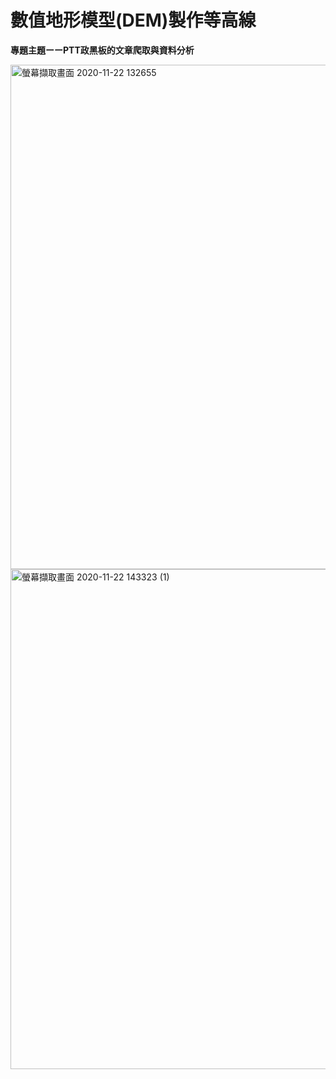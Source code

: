 # 數值地形模型(DEM)製作等高線

**專題主題ーーPTT政黑板的文章爬取與資料分析**

<img width="807" alt="螢幕擷取畫面 2020-11-22 132655" src="https://user-images.githubusercontent.com/66252302/99897261-00519400-2cd3-11eb-8db1-2d43230e641f.png">

<img width="800" alt="螢幕擷取畫面 2020-11-22 143323 (1)" src="https://user-images.githubusercontent.com/66252302/99897341-94bbf680-2cd3-11eb-8734-9ddc44db6e42.png">
